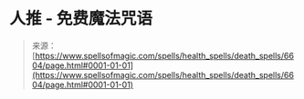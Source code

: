 <!--yml

category: 未分类

date: 2024-06-12 18:41:19

-->

# 人推 - 免费魔法咒语

> 来源：[https://www.spellsofmagic.com/spells/health_spells/death_spells/6604/page.html#0001-01-01](https://www.spellsofmagic.com/spells/health_spells/death_spells/6604/page.html#0001-01-01)
